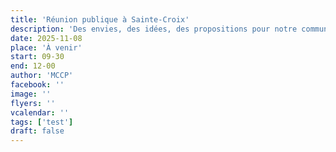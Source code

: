 ```yaml
---
title: 'Réunion publique à Sainte-Croix'
description: 'Des envies, des idées, des propositions pour notre commune ? Discutons-en !'
date: 2025-11-08
place: 'À venir'
start: 09-30
end: 12-00
author: 'MCCP'
facebook: ''
image: ''
flyers: ''
vcalendar: ''
tags: ['test']
draft: false
---
```

